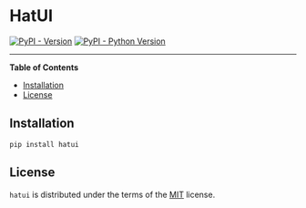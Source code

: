 # HatUI

[![PyPI - Version](https://img.shields.io/pypi/v/hatui.svg)](https://pypi.org/project/hatui)
[![PyPI - Python Version](https://img.shields.io/pypi/pyversions/hatui.svg)](https://pypi.org/project/hatui)

-----

**Table of Contents**

- [Installation](#installation)
- [License](#license)

## Installation

```console
pip install hatui
```

## License

`hatui` is distributed under the terms of the [MIT](https://spdx.org/licenses/MIT.html) license.
